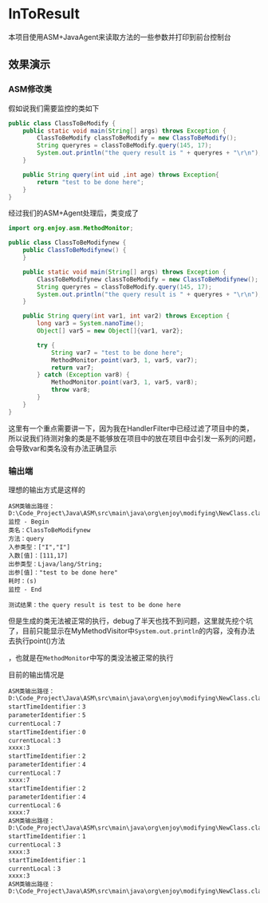 # InToResult

本项目使用ASM+JavaAgent来读取方法的一些参数并打印到前台控制台

## 效果演示

### ASM修改类

假如说我们需要监控的类如下

```java
public class ClassToBeModify {
    public static void main(String[] args) throws Exception {
        ClassToBeModify classToBeModify = new ClassToBeModify();
        String queryres = classToBeModify.query(145, 17);
        System.out.println("the query result is " + queryres + "\r\n");
    }

    public String query(int uid ,int age) throws Exception{
        return "test to be done here";
    }
}
```

经过我们的ASM+Agent处理后，类变成了

```java
import org.enjoy.asm.MethodMonitor;

public class ClassToBeModifynew {
    public ClassToBeModifynew() {
    }

    public static void main(String[] args) throws Exception {
        ClassToBeModifynew classToBeModify = new ClassToBeModifynew();
        String queryres = classToBeModify.query(145, 17);
        System.out.println("the query result is " + queryres + "\r\n");
    }

    public String query(int var1, int var2) throws Exception {
        long var3 = System.nanoTime();
        Object[] var5 = new Object[]{var1, var2};

        try {
            String var7 = "test to be done here";
            MethodMonitor.point(var3, 1, var5, var7);
            return var7;
        } catch (Exception var8) {
            MethodMonitor.point(var3, 1, var5, var8);
            throw var8;
        }
    }
}
```

这里有一个重点需要讲一下，因为我在HandlerFilter中已经过滤了项目中的类，所以说我们待测对象的类是不能够放在项目中的放在项目中会引发一系列的问题，会导致var和类名没有办法正确显示

### 输出端

理想的输出方式是这样的

```
ASM类输出路径：D:\Code_Project\Java\ASM\src\main\java\org\enjoy\modifying\NewClass.class
监控 - Begin
类名：ClassToBeModifynew
方法：query
入参类型：["I","I"]
入数[值]：[111,17]
出参类型：Ljava/lang/String;
出参[值]："test to be done here"
耗时：(s)
监控 - End

测试结果：the query result is test to be done here
```

但是生成的类无法被正常的执行，debug了半天也找不到问题，这里就先挖个坑了，目前只能显示在MyMethodVisitor中`System.out.println`的内容，没有办法去执行point()方法

，也就是在`MethodMonitor`中写的类没法被正常的执行

目前的输出情况是

```
ASM类输出路径：D:\Code_Project\Java\ASM\src\main\java\org\enjoy\modifying\NewClass.class
startTimeIdentifier：3
parameterIdentifier：5
currentLocal：7
startTimeIdentifier：0
currentLocal：3
xxxx:3
startTimeIdentifier：2
parameterIdentifier：4
currentLocal：7
xxxx:7
startTimeIdentifier：2
parameterIdentifier：4
currentLocal：6
xxxx:7
ASM类输出路径：D:\Code_Project\Java\ASM\src\main\java\org\enjoy\modifying\NewClass.class
startTimeIdentifier：1
currentLocal：3
xxxx:3
startTimeIdentifier：1
currentLocal：3
xxxx:3
ASM类输出路径：D:\Code_Project\Java\ASM\src\main\java\org\enjoy\modifying\NewClass.class
```

